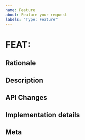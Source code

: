 ```yaml
---
name: Feature
about: Feature your request
labels: "Type: Feature"
---
```

# FEAT: <!-- fill the title of feature -->

## Rationale

<!-- fill this out -->

## Description

<!-- fill this out -->

## API Changes

<!-- fill this out -->

## Implementation details

<!-- fill this out if possible -->

## Meta

<!-- fill this out -->
